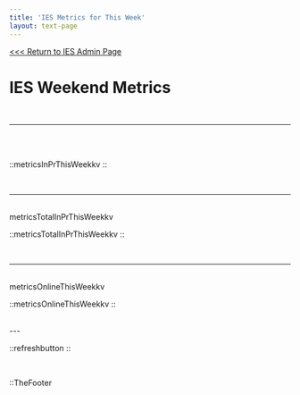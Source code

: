 ```yaml
---
title: 'IES Metrics for This Week'
layout: text-page
---
```

[<<< Return to IES Admin Page](/iesadmin)
<div class="topgrid">
<div>
<h1> IES Weekend Metrics </h1>
<br>
</div>
</div>

---

<br>
<br>

::metricsInPrThisWeekkv
::

<br>

---

<br>
metricsTotalInPrThisWeekkv

::metricsTotalInPrThisWeekkv
::

<br>

---

<br>
metricsOnlineThisWeekkv

::metricsOnlineThisWeekkv
::

<br>
---
<br>

::refreshbutton
::

<br>

::TheFooter